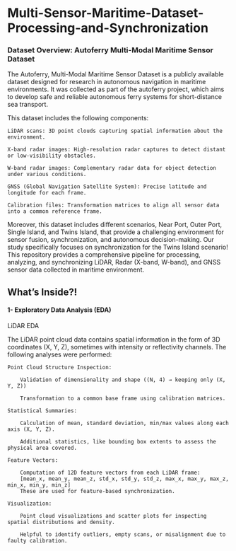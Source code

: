 # Multi-Sensor-Maritime-Dataset-Processing-and-Synchronization

### Dataset Overview: Autoferry Multi-Modal Maritime Sensor Dataset

The Autoferry, Multi-Modal Maritime Sensor Dataset is a publicly available dataset designed for research in autonomous navigation in maritime environments. It was collected as part of the autoferry project, which aims to develop safe and reliable autonomous ferry systems for short-distance sea transport.

This dataset includes the following components:

    LiDAR scans: 3D point clouds capturing spatial information about the environment.

    X-band radar images: High-resolution radar captures to detect distant or low-visibility obstacles.

    W-band radar images: Complementary radar data for object detection under various conditions.

    GNSS (Global Navigation Satellite System): Precise latitude and longitude for each frame.

    Calibration files: Transformation matrices to align all sensor data into a common reference frame.

Moreover, this dataset includes different scenarios, Near Port, Outer Port, Single Island, and Twins Island, that provide a challenging environment for sensor fusion, synchronization, and autonomous decision-making. Our study specifically focuses on synchronization for the Twins Island scenario! This repository provides a comprehensive pipeline for processing, analyzing, and synchronizing LiDAR, Radar (X-band, W-band), and GNSS sensor data collected in maritime environment.


## What’s Inside?!

#### 1- Exploratory Data Analysis (EDA)
LiDAR EDA

The LiDAR point cloud data contains spatial information in the form of 3D coordinates (X, Y, Z), sometimes with intensity or reflectivity channels. The following analyses were performed:

    Point Cloud Structure Inspection:

        Validation of dimensionality and shape ((N, 4) → keeping only (X, Y, Z))

        Transformation to a common base frame using calibration matrices.

    Statistical Summaries:

        Calculation of mean, standard deviation, min/max values along each axis (X, Y, Z).

        Additional statistics, like bounding box extents to assess the physical area covered.

    Feature Vectors:

        Computation of 12D feature vectors from each LiDAR frame:
        [mean_x, mean_y, mean_z, std_x, std_y, std_z, max_x, max_y, max_z, min_x, min_y, min_z]
        These are used for feature-based synchronization.

    Visualization:

        Point cloud visualizations and scatter plots for inspecting spatial distributions and density.

        Helpful to identify outliers, empty scans, or misalignment due to faulty calibration.



